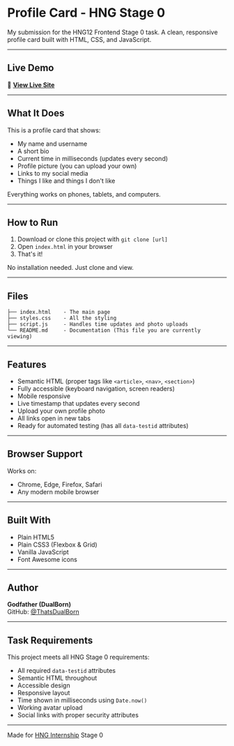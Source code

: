 # Profile Card - HNG Stage 0

My submission for the HNG12 Frontend Stage 0 task. A clean, responsive profile card built with HTML, CSS, and JavaScript.

---
## Live Demo

🔗 **[View Live Site](https://profile-card-hng-stage-0-task.netlify.app/)**

---
## What It Does

This is a profile card that shows:
- My name and username
- A short bio
- Current time in milliseconds (updates every second)
- Profile picture (you can upload your own)
- Links to my social media
- Things I like and things I don't like

Everything works on phones, tablets, and computers.

---
## How to Run

1. Download or clone this project with `git clone [url]`
2. Open `index.html` in your browser
3. That's it!

No installation needed. Just clone and view.

---
## Files

```
├── index.html    - The main page
├── styles.css    - All the styling
├── script.js     - Handles time updates and photo uploads
└── README.md     - Documentation (This file you are currently viewing)
```

---
## Features

- Semantic HTML (proper tags like `<article>`, `<nav>`, `<section>`)  
- Fully accessible (keyboard navigation, screen readers)  
- Mobile responsive  
- Live timestamp that updates every second  
- Upload your own profile photo  
- All links open in new tabs  
- Ready for automated testing (has all `data-testid` attributes)

---
## Browser Support

Works on:
- Chrome, Edge, Firefox, Safari
- Any modern mobile browser

---
## Built With

- Plain HTML5
- Plain CSS3 (Flexbox & Grid)
- Vanilla JavaScript
- Font Awesome icons

---
## Author

**Godfather (DualBorn)**  
GitHub: [@ThatsDualBorn](https://github.com/Godfather-Dualborn/)  

---
## Task Requirements

This project meets all HNG Stage 0 requirements:
- All required `data-testid` attributes
- Semantic HTML throughout
- Accessible design
- Responsive layout
- Time shown in milliseconds using `Date.now()`
- Working avatar upload
- Social links with proper security attributes

---

Made for [HNG Internship](https://hng.tech/internship) Stage 0